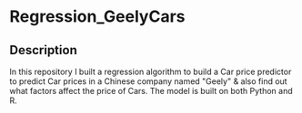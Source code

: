 # Regression_GeelyCars
## Description
In this repository I built a regression algorithm to build a Car price predictor to predict Car prices in a Chinese company named "Geely" & also find out what factors affect the price of Cars. 
The model is built on both Python and R.

